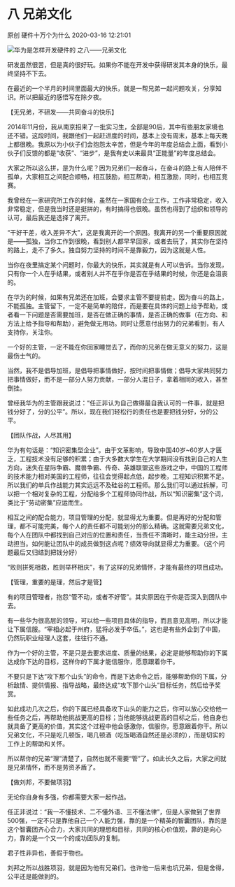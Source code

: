 八 兄弟文化
===================

原创 硬件十万个为什么 2020-03-16 12:21:01

![华为是怎样开发硬件的  之八——兄弟文化](http://p3.pstatp.com/large/pgc-image/b5bbfcb329bb4a42bda89b3cc4913f11)

  

研发虽然很苦，但是真的很好玩。如果你不能在开发中获得研发其本身的快乐，最终坚持不下去。

在最近的一个半月的时间里面最大的快乐，就是一帮兄弟一起问题攻关，分享知识。所以把最近的感悟写在除夕夜。

【无兄弟，不研发——共同奋斗的快乐】

2014年11月份，我从南京招来了一批实习生，全部是90后，其中有些朋友家境也还不错。这段时间，我跟他们一起赶进度的时间，基本上没有周末，基本上每天晚上都很晚。我原以为小伙子们会抱怨太辛苦，但是今年的年度总结会上面，看到小伙子们反馈的都是“收获”、“进步”，是我有史以来最具“正能量”的年度总结会。

大家之所以这么拼，是为什么呢？因为兄弟们一起奋斗，在奋斗的路上有人陪伴不孤单，大家相互之间配合顺畅，相互鼓励，相互帮助，相互激励，同时，也相互竞赛。

我曾经在一家研究所工作的时候，虽然在一家国有企业工作，工作非常稳定，收入非常稳定，但是我当时还是挺拼的，有时搞得也很晚。虽然也得到了组织和领导的认可，最后我还是选择了离开。

“干好干差，收入差异不大”，这是我离开的一个原因。我离开的另一个重要原因就是——孤独，当你工作到很晚，看到别人都早早回家，或者去玩了，其实你在坚持的路上，走不了多久。独自努力坚持的时间不是靠毅力，因为这就是人性。

当你在夜里搞定某个问题时，你最大的快乐，其实就是有人可以告诉。当你发现，只有你一个人在乎结果，或者别人并不在乎你是否在乎结果的时候，你还是会沮丧的。

在华为的时候，如果有兄弟还在加班，会要求主管不要提前走。因为奋斗的路上，不能孤独。主管留下，一定不是简单的陪伴，而是要在具体的问题上给予帮助，或者看一下问题是否需要加班，是否在做正确的事情，是否正确的做事（在方向、和方法上给予指导和帮助），避免做无用功。同时让愿意付出努力的兄弟看到，有人支持你，关注你。

一个好的主管，一定不能在你回家睡觉去了，而你的兄弟在做无意义的努力，这是最伤士气的。

当然，我不是倡导加班，是倡导把事情做好，按时间把事情做；倡导大家共同努力把事情做好，而不是一部分人努力贡献，一部分人混日子，拿着相同的收入，甚至倒挂。

曾经我华为的主管跟我说过：“任正非认为自己做得最自我认可的一件事，就是把钱分好了，分的公平”。所以，现在我们轻松行的责任也是要把钱分好，分的公平。

【团队作战，人尽其用】

华为有句话是：“知识密集型企业”。由于文革影响，导致中国40岁~60岁人才匮乏，工程技术没有足够的积累；由于大多数大学生在大学期间没有找到自己的人生方向，迷失在星际争霸、魔兽争霸、传奇、英雄联盟这些游戏之中，中国的工程师的技术能力相对美国的工程师，往往会觉得起点低，起步晚，工程知识积累不足。所以我们的单兵作战能力其实远远不及硅谷的工程师。那么我们可以通过拆解，可以把一个相对复杂的工程，分配给多个工程师协同作战，所以“知识密集”这个词，类比于“劳动密集”应运而生。

相互之间的配合能力，项目管理的分配，就显得尤为重要。但是再好的分配和管理，都不可能完美，每个人的责任都不可能划分的那么精确。这就需要兄弟文化，每个人在团队中都找到自己对应的位置和责任，当责任不清晰时，能主动分担，主动担当。如何能让团队中的成员做到这点呢？绩效导向就显得尤为重要。（这个问题最后又归结到把钱分好）

“败则拼死相救，胜则举杯相庆”，有了这样的兄弟情怀，才能有最终的项目成功。

【管理，重要的是理，然后才是管】

有的项目管理者，抱怨“管不动，或者不好管”。其实原因在于你是否深入到团队中去。

有一些华为很高层的领导，可以给一些项目具体的指导，而且意见高明，所以才能让下属信服。“宰相必起于州府，猛将必发于卒伍。”，这也是有些外企到了中国，仍然玩职业经理人这套，往往行不通。

作为一个好的主管，不是只是去要求进度、质量的结果，必定是能够帮助你的下属达成你下达的目标，这样你的下属才能信服你，愿意跟着你干。

不要只是下达“攻下那个山头”的命令，而是下达命令之后，能够帮助你的下属，分析敌情、提供情报、指导战略，最终达成“攻下那个山头”目标任务，然后给予奖赏。

如此成功几次之后，你的下属已经具备攻下山头的能力之后，你可以放心交给他一些任务之后，再帮助他挑战更高的目标；当他能够挑战更高的目标之后，他自身也就具备了更高的价值，其实这个过程中他会感激你，信服你，愿意跟着你干。所以兄弟文化，不只是吃几顿饭，喝几顿酒（吃饭喝酒自然还是必须的），而是切实的工作上的帮助和关怀。

所以帮你的兄弟“理”清楚了，自然也就不需要“管”了。如此长久之后，大家之间就是兄弟情怀，而不是劳资矛盾了。

【做刘邦，不要做项羽】

无论你自身有多强，你都需要大家一起作战。

任正非说过：“我一不懂技术、二不懂外语、三不懂法律”，但是人家做到了世界500强，一定不只是靠他自己一个人能力强，靠的是一个精英的智囊团队，靠的是这个智囊团齐心合力，大家共同的理想和目标，共同的核心价值观，靠的是向心力，靠的是一个又一个的成功团队的复制。

君子性非异也，善假于物也。

刘邦之所以战胜项羽，就是因为他有兄弟们。也许他一后来也坑兄弟，但是舍得，公平还是能做到的。